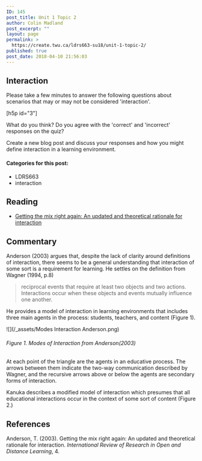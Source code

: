 ```yaml
---
ID: 145
post_title: Unit 1 Topic 2
author: Colin Madland
post_excerpt: ""
layout: page
permalink: >
  https://create.twu.ca/ldrs663-su18/unit-1-topic-2/
published: true
post_date: 2018-04-10 21:56:03
---
```


## Interaction

Please take a few minutes to answer the following questions about scenarios that may or may not be considered 'interaction'.

[h5p id="3"]

What do you think? Do you agree with the 'correct' and 'incorrect' responses on the quiz?

Create a new blog post and discuss your responses and how you might define interaction in a learning environment.

#### Categories for this post:
- LDRS663
- interaction

## Reading
- [Getting the mix right again: An updated and theoretical rationale for interaction](http://www.irrodl.org/index.php/irrodl/article/view/149/230)

## Commentary
Anderson (2003) argues that, despite the lack of clarity around definitions of interaction, there seems to be a general understanding that interaction of some sort is a requirement for learning. He settles on the definition from Wagner (1994, p.8)
>reciprocal events that require at least two objects and two actions. Interactions occur when these objects and events mutually influence one another.

He provides a model of interaction in learning environments that includes three main agents in the process: students, teachers, and content (Figure 1).

![](/_assets/Modes Interaction Anderson.png)

###### Figure 1. Modes of Interaction from Anderson(2003)

At each point of the triangle are the agents in an educative process. The arrows between them indicate the two-way communication described by Wagner, and the recursive arrows above or below the agents are secondary forms of interaction.

Kanuka describes a modified model of interaction which presumes that all educational interactions occur in the context of some sort of content (Figure 2.)

## References

Anderson, T. (2003). Getting the mix right again: An updated and theoretical rationale for interaction. *International Review of Research in Open and Distance Learning*, 4.
